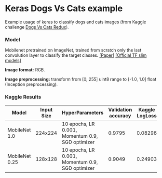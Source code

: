 # Keras Dogs Vs Cats example

Example usage of keras to classify dogs and cats images (from Kaggle challenge [Dogs Vs Cats Redux](https://www.kaggle.com/c/dogs-vs-cats-redux-kernels-edition)).

### Model

Mobilenet pretrained on ImageNet, trained from scratch only the last convolution layer to classify the target classes. [[Paper]](https://arxiv.org/abs/1704.04861) [[Official TF slim models]](https://github.com/tensorflow/models/blob/master/research/slim/nets/mobilenet_v1.md)

**Image format:** RGB.

**Image preprocessing:** transform from [0, 255] uint8 range to [-1.0, 1.0] float (Inception preprocessing).

### Kaggle Results

| Model | Input Size | HyperParameters | Validation accuracy | Kaggle LogLoss|
|-------|------------|-----------------|---------------|------------------|
| MobileNet 1.0  | 224x224 | 10 epochs, LR 0.001, Momentum 0.9, SGD optimizer | 0.9795 | 0.08296 |
| MobileNet 0.25 | 128x128 | 10 epochs, LR 0.001, Momentum 0.9, SGD optimizer | 0.9049 | 0.24903 |
